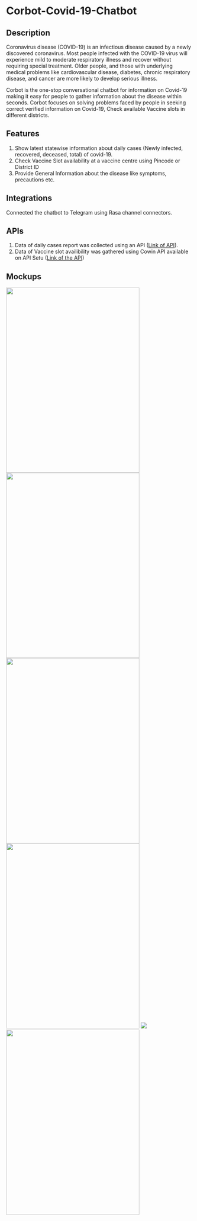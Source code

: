 # Corbot-Covid-19-Chatbot
## Description
Coronavirus disease (COVID-19) is an infectious disease caused by a newly discovered coronavirus.
Most people infected with the COVID-19 virus will experience mild to moderate respiratory illness and recover without requiring special treatment.  Older people, and those with underlying medical problems like cardiovascular disease, diabetes, chronic respiratory disease, and cancer are more likely to develop serious illness.

Corbot is the one-stop conversational chatbot for information on Covid-19 making it easy for people to gather information about the disease within seconds.
Corbot focuses on solving problems faced by people in seeking correct verified information on Covid-19, Check available Vaccine slots in different districts.

## Features
1. Show latest statewise information about daily cases (Newly infected, recovered, deceased, total) of covid-19.
2. Check Vaccine Slot availability at a vaccine centre using Pincode or District ID
3. Provide General Information about the disease like symptoms, precautions etc.

## Integrations
Connected the chatbot to Telegram using Rasa channel connectors.

## APIs
1. Data of daily cases report was collected using an API ([Link of API](https://apify.com/covid-19)).
2. Data of Vaccine slot availibility was gathered using Cowin API available on API Setu ([Link of the API](https://apisetu.gov.in/public/marketplace/api/cowin))

## Mockups
<p align="left">
  <img width="360" height="500" src="https://github.com/davesurbhit/Corbot-Covid-19-Chatbot/blob/master/Mockups/1.png">
  <img width="360" height="500" src="https://github.com/davesurbhit/Corbot-Covid-19-Chatbot/blob/master/Mockups/2.png">
  <img width="360" height="500" src="https://github.com/davesurbhit/Corbot-Covid-19-Chatbot/blob/master/Mockups/3.png">
  <img width="360" height="500" src="https://github.com/davesurbhit/Corbot-Covid-19-Chatbot/blob/master/Mockups/4.png">
  <img src="https://github.com/davesurbhit/Corbot-Covid-19-Chatbot/blob/master/Mockups/5.png">
  <img width="360" height="500" src="https://github.com/davesurbhit/Corbot-Covid-19-Chatbot/blob/master/Mockups/6.png">

</p>